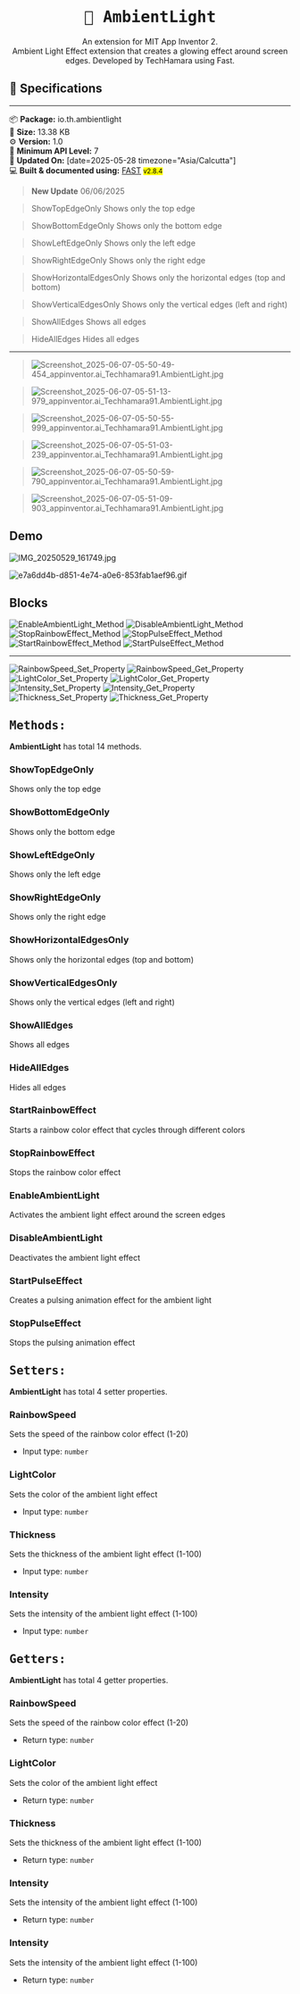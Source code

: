 <div align="center">
<h1><kbd>🧩 AmbientLight</kbd></h1>
An extension for MIT App Inventor 2.<br>
Ambient Light Effect extension that creates a glowing effect around screen edges. Developed by TechHamara using Fast.
</div>

## 📝 Specifications
* **
📦 **Package:** io.th.ambientlight<br>
💾 **Size:** 13.38 KB<br>
⚙️ **Version:** 1.0<br>
📱 **Minimum API Level:** 7<br>
📅 **Updated On:** [date=2025-05-28 timezone="Asia/Calcutta"]<br>
💻 **Built & documented using:** [FAST](https://community.appinventor.mit.edu/t/fast-an-efficient-way-to-build-extensions/129103?u=jewel) <small><mark>v2.8.4</mark></small>
<br>

>**New Update** 06/06/2025

>ShowTopEdgeOnly
Shows only the top edge

>ShowBottomEdgeOnly
Shows only the bottom edge

>ShowLeftEdgeOnly
Shows only the left edge

> ShowRightEdgeOnly
Shows only the right edge

>ShowHorizontalEdgesOnly
Shows only the horizontal edges (top and bottom)

>ShowVerticalEdgesOnly
Shows only the vertical edges (left and right)

> ShowAllEdges
Shows all edges

> HideAllEdges
Hides all edges

-----

>![Screenshot_2025-06-07-05-50-49-454_appinventor.ai_Techhamara91.AmbientLight.jpg](https://github.com/user-attachments/assets/ec1dfe20-238b-48b6-8997-4c46900bfb6a)

>![Screenshot_2025-06-07-05-51-13-979_appinventor.ai_Techhamara91.AmbientLight.jpg](https://github.com/user-attachments/assets/7e1dfc65-6415-4242-86d9-168feac77829)

>![Screenshot_2025-06-07-05-50-55-999_appinventor.ai_Techhamara91.AmbientLight.jpg](https://github.com/user-attachments/assets/f3b06de1-da2f-490b-9c08-33a66f3da0c5)

>![Screenshot_2025-06-07-05-51-03-239_appinventor.ai_Techhamara91.AmbientLight.jpg](https://github.com/user-attachments/assets/0f22d56f-bf89-407c-9b64-5502b8b2a25f)

>![Screenshot_2025-06-07-05-50-59-790_appinventor.ai_Techhamara91.AmbientLight.jpg](https://github.com/user-attachments/assets/37539ed3-1183-4dc0-9a11-508228f7227f)

>![Screenshot_2025-06-07-05-51-09-903_appinventor.ai_Techhamara91.AmbientLight.jpg](https://github.com/user-attachments/assets/d3bd73f6-41a6-4adf-9f31-d61c38576e44)


## Demo

![IMG_20250529_161749.jpg](https://github.com/user-attachments/assets/9d37e316-44e1-4083-bb4d-c57ea183062f)

![e7a6dd4b-d851-4e74-a0e6-853fab1aef96.gif](https://github.com/user-attachments/assets/7c727b68-eea7-491b-b38c-88498df26bc6)


## Blocks

![EnableAmbientLight_Method](https://github.com/user-attachments/assets/14fa3627-65e1-4c38-b136-47e8137c448c)
![DisableAmbientLight_Method](https://github.com/user-attachments/assets/ed03aa58-996f-4e84-be8a-3c187582d25f)
![StopRainbowEffect_Method](https://github.com/user-attachments/assets/d25555c6-d694-4a3e-a9a7-b072a2d262e8)
![StopPulseEffect_Method](https://github.com/user-attachments/assets/53ba4c40-b8bd-4186-b7b2-953bc226d525)
![StartRainbowEffect_Method](https://github.com/user-attachments/assets/c1fcb765-80da-4484-b3a6-bd3999e23d01)
![StartPulseEffect_Method](https://github.com/user-attachments/assets/43da6e28-748b-4d13-84c5-6ff2a6c91065)

-----

![RainbowSpeed_Set_Property](https://github.com/user-attachments/assets/5cb1ccbe-6d16-4270-8b1d-261751f6f866)
![RainbowSpeed_Get_Property](https://github.com/user-attachments/assets/67491d83-f756-40df-b7ca-7fa64ed0d8d1)
![LightColor_Set_Property](https://github.com/user-attachments/assets/8e864d3a-1941-443a-a5b5-7cfe7f3f9329)
![LightColor_Get_Property](https://github.com/user-attachments/assets/bfda9434-0ed6-46b9-bda3-8ff3b99e92a0)
![Intensity_Set_Property](https://github.com/user-attachments/assets/519b2993-69ed-43f2-8e93-866c8edafc0a)
![Intensity_Get_Property](https://github.com/user-attachments/assets/b8bbfea8-2b5e-4285-91a0-7799046aac37)
![Thickness_Set_Property](https://github.com/user-attachments/assets/f03957f5-6831-408b-a1bd-b439387d0192)
![Thickness_Get_Property](https://github.com/user-attachments/assets/6182c216-1014-4555-b3c1-7dfc6e431f5a)


## <kbd>Methods:</kbd>
**AmbientLight** has total 14 methods.

### ShowTopEdgeOnly
Shows only the top edge

### ShowBottomEdgeOnly
Shows only the bottom edge

### ShowLeftEdgeOnly
Shows only the left edge

### ShowRightEdgeOnly
Shows only the right edge

### ShowHorizontalEdgesOnly
Shows only the horizontal edges (top and bottom)

### ShowVerticalEdgesOnly
Shows only the vertical edges (left and right)

### ShowAllEdges
Shows all edges

### HideAllEdges
Hides all edges

### StartRainbowEffect
Starts a rainbow color effect that cycles through different colors

### StopRainbowEffect
Stops the rainbow color effect

### EnableAmbientLight
Activates the ambient light effect around the screen edges

### DisableAmbientLight
Deactivates the ambient light effect

### StartPulseEffect
Creates a pulsing animation effect for the ambient light

### StopPulseEffect
Stops the pulsing animation effect

## <kbd>Setters:</kbd>
**AmbientLight** has total 4 setter properties.

### RainbowSpeed
Sets the speed of the rainbow color effect (1-20)

* Input type: `number`

### LightColor
Sets the color of the ambient light effect

* Input type: `number`

### Thickness
Sets the thickness of the ambient light effect (1-100)

* Input type: `number`

### Intensity
Sets the intensity of the ambient light effect (1-100)

* Input type: `number`

## <kbd>Getters:</kbd>
**AmbientLight** has total 4 getter properties.

### RainbowSpeed
Sets the speed of the rainbow color effect (1-20)

* Return type: `number`

### LightColor
Sets the color of the ambient light effect

* Return type: `number`

### Thickness
Sets the thickness of the ambient light effect (1-100)

* Return type: `number`

### Intensity
Sets the intensity of the ambient light effect (1-100)

* Return type: `number`



### Intensity
Sets the intensity of the ambient light effect (1-100)

* Return type: `number`

